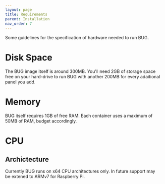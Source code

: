 ```yaml
---
layout: page
title: Requirements
parent: Installation
nav_order: 7
---
```


Some guidelines for the specification of hardware needed to run BUG.

# Disk Space

The BUG image itself is around 300MB. You'll need 2GB of storage space free on your hard-drive to run BUG with another 200MB for every adaitional panel you add.

# Memory

BUG itself requires 1GB of free RAM. Each container uses a maximum of 50MB of RAM, budget accordingly.

# CPU

## Archictecture

Currently BUG runs on x64 CPU architectures only. In future support may be extened to ARMv7 for Raspberry Pi.
